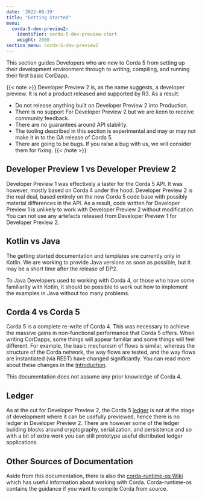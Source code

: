 ```yaml
---
date: '2022-09-19'
title: "Getting Started"
menu:
  corda-5-dev-preview2:
    identifier: corda-5-dev-preview-start
    weight: 2000
section_menu: corda-5-dev-preview2
---
```

This section guides Developers who are new to Corda 5 from setting up their development environment through to writing, compiling, and running their first basic CorDapp.

<!--It includes:

The prerequisites for working with Cordapps

Downloading and using the Cordapp Standard Development Environment (CSDE) Template

Writing and running simple flows.

Testing and debugging Cordapps using the (Corda) Simulator.

Deploying Cordapps to a local Corda Cluster (Combined Worker).-->

{{< note >}}
Developer Preview 2 is, as the name suggests, a developer preview. It is not a product released and supported by R3. As a result:
* Do not release anything built on Developer Preview 2 into Production.
* There is no support For Developer Preview 2 but we are keen to receive community feedback.
* There are no guarantees around API stability.
* The tooling described in this section is experimental and may or may not make it in to the GA release of Corda 5.
* There are going to be bugs. If you raise a bug with us, we will consider them for fixing.
{{< /note >}}

## Developer Preview 1 vs Developer Preview 2

Developer Preview 1 was effectively a taster for the Corda 5 API. It was however, mostly based on Corda 4 under the hood. Developer Preview 2 is the real deal, based entirely on the new Corda 5 code base with possibly material differences in the API. As a result, code written for Developer Preview 1 is unlikely to work with Developer Preview 2 without modification. You can not use any artefacts released from Developer Preview 1 for Developer Preview 2.  

## Kotlin vs Java

The getting started documentation and templates are currently only in Kotlin. We are working to provide Java versions as soon as possible, but it may be a short time after the release of DP2.

To Java Developers used to working with Corda 4, or those who have some familiarity with Kotlin, it should be possible to work out how to implement the examples in Java without too many problems.

## Corda 4 vs Corda 5

Corda 5 is a complete re-write of Corda 4. This was necessary to achieve the massive gains in non-functional performance that Corda 5 offers. When writing CorDapps, some things will appear familiar and some things will feel different. For example, the basic mechanism of flows is similar, whereas the structure of the Corda network, the way flows are tested, and the way flows are instantiated (via REST) have changed significantly. You can read more about these changes in the [Introduction](../introduction/introduction.html).

This documentation does not assume any prior knowledge of Corda 4.

## Ledger

As at the cut for Developer Preview 2, the Corda 5 [ledger](../introduction/key-concepts.html#ledger-layer) is not at the stage of development where it can be usefully previewed, hence there is no ledger in Developer Preview 2.
There are however some of the ledger building blocks around cryptography, serialization, and persistence and so with a bit of extra work you can still prototype useful distributed ledger applications.

## Other Sources of Documentation

Aside from this documentation, there is also the [corda-runtime-os Wiki](https://github.com/corda/corda-runtime-os/wiki) which has useful information about working with Corda.
Corda-runtime-os contains the guidance if you want to compile Corda from source.
